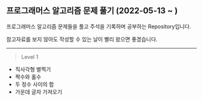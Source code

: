 ## 프로그래머스 알고리즘 문제 풀기 (2022-05-13 ~ )

프로그래머스 알고리즘 문제들을 풀고 주석을 기록하며 공부하는 Repository입니다.

참고자료를 보지 않아도 작성할 수 있는 날이 빨리 왔으면 좋겠습니다.

* * *
>Level 1
 - 직사각형 별찍기
 - 짝수와 홀수
 - 두 정수 사이의 합
 - 가운데 글자 가져오기
